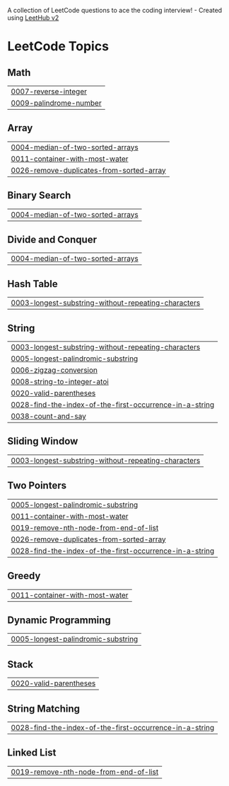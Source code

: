 A collection of LeetCode questions to ace the coding interview! - Created using [LeetHub v2](https://github.com/arunbhardwaj/LeetHub-2.0)
<!---LeetCode Topics Start-->
# LeetCode Topics
## Math
|  |
| ------- |
| [0007-reverse-integer](https://github.com/chrisCodes141/CodingChallenges/tree/master/0007-reverse-integer) |
| [0009-palindrome-number](https://github.com/chrisCodes141/CodingChallenges/tree/master/0009-palindrome-number) |
## Array
|  |
| ------- |
| [0004-median-of-two-sorted-arrays](https://github.com/chrisCodes141/CodingChallenges/tree/master/0004-median-of-two-sorted-arrays) |
| [0011-container-with-most-water](https://github.com/chrisCodes141/CodingChallenges/tree/master/0011-container-with-most-water) |
| [0026-remove-duplicates-from-sorted-array](https://github.com/chrisCodes141/CodingChallenges/tree/master/0026-remove-duplicates-from-sorted-array) |
## Binary Search
|  |
| ------- |
| [0004-median-of-two-sorted-arrays](https://github.com/chrisCodes141/CodingChallenges/tree/master/0004-median-of-two-sorted-arrays) |
## Divide and Conquer
|  |
| ------- |
| [0004-median-of-two-sorted-arrays](https://github.com/chrisCodes141/CodingChallenges/tree/master/0004-median-of-two-sorted-arrays) |
## Hash Table
|  |
| ------- |
| [0003-longest-substring-without-repeating-characters](https://github.com/chrisCodes141/CodingChallenges/tree/master/0003-longest-substring-without-repeating-characters) |
## String
|  |
| ------- |
| [0003-longest-substring-without-repeating-characters](https://github.com/chrisCodes141/CodingChallenges/tree/master/0003-longest-substring-without-repeating-characters) |
| [0005-longest-palindromic-substring](https://github.com/chrisCodes141/CodingChallenges/tree/master/0005-longest-palindromic-substring) |
| [0006-zigzag-conversion](https://github.com/chrisCodes141/CodingChallenges/tree/master/0006-zigzag-conversion) |
| [0008-string-to-integer-atoi](https://github.com/chrisCodes141/CodingChallenges/tree/master/0008-string-to-integer-atoi) |
| [0020-valid-parentheses](https://github.com/chrisCodes141/CodingChallenges/tree/master/0020-valid-parentheses) |
| [0028-find-the-index-of-the-first-occurrence-in-a-string](https://github.com/chrisCodes141/CodingChallenges/tree/master/0028-find-the-index-of-the-first-occurrence-in-a-string) |
| [0038-count-and-say](https://github.com/chrisCodes141/CodingChallenges/tree/master/0038-count-and-say) |
## Sliding Window
|  |
| ------- |
| [0003-longest-substring-without-repeating-characters](https://github.com/chrisCodes141/CodingChallenges/tree/master/0003-longest-substring-without-repeating-characters) |
## Two Pointers
|  |
| ------- |
| [0005-longest-palindromic-substring](https://github.com/chrisCodes141/CodingChallenges/tree/master/0005-longest-palindromic-substring) |
| [0011-container-with-most-water](https://github.com/chrisCodes141/CodingChallenges/tree/master/0011-container-with-most-water) |
| [0019-remove-nth-node-from-end-of-list](https://github.com/chrisCodes141/CodingChallenges/tree/master/0019-remove-nth-node-from-end-of-list) |
| [0026-remove-duplicates-from-sorted-array](https://github.com/chrisCodes141/CodingChallenges/tree/master/0026-remove-duplicates-from-sorted-array) |
| [0028-find-the-index-of-the-first-occurrence-in-a-string](https://github.com/chrisCodes141/CodingChallenges/tree/master/0028-find-the-index-of-the-first-occurrence-in-a-string) |
## Greedy
|  |
| ------- |
| [0011-container-with-most-water](https://github.com/chrisCodes141/CodingChallenges/tree/master/0011-container-with-most-water) |
## Dynamic Programming
|  |
| ------- |
| [0005-longest-palindromic-substring](https://github.com/chrisCodes141/CodingChallenges/tree/master/0005-longest-palindromic-substring) |
## Stack
|  |
| ------- |
| [0020-valid-parentheses](https://github.com/chrisCodes141/CodingChallenges/tree/master/0020-valid-parentheses) |
## String Matching
|  |
| ------- |
| [0028-find-the-index-of-the-first-occurrence-in-a-string](https://github.com/chrisCodes141/CodingChallenges/tree/master/0028-find-the-index-of-the-first-occurrence-in-a-string) |
## Linked List
|  |
| ------- |
| [0019-remove-nth-node-from-end-of-list](https://github.com/chrisCodes141/CodingChallenges/tree/master/0019-remove-nth-node-from-end-of-list) |
<!---LeetCode Topics End-->